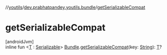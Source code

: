 //[youtils](../../index.md)/[dev.prabhatpandey.youtils.bundle](index.md)/[getSerializableCompat](get-serializable-compat.md)

# getSerializableCompat

[androidJvm]\
inline fun &lt;[T](get-serializable-compat.md) : [Serializable](https://developer.android.com/reference/kotlin/java/io/Serializable.html)&gt; [Bundle](https://developer.android.com/reference/kotlin/android/os/Bundle.html).[getSerializableCompat](get-serializable-compat.md)(key: [String](https://kotlinlang.org/api/latest/jvm/stdlib/kotlin/-string/index.html)): [T](get-serializable-compat.md)?

